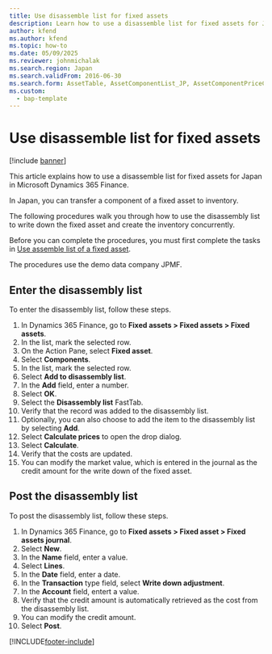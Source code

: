 ```yaml
---
title: Use disassemble list for fixed assets
description: Learn how to use a disassemble list for fixed assets for Japan in Microsoft Dynamics 365 Finance.
author: kfend
ms.author: kfend
ms.topic: how-to
ms.date: 05/09/2025
ms.reviewer: johnmichalak
ms.search.region: Japan
ms.search.validFrom: 2016-06-30
ms.search.form: AssetTable, AssetComponentList_JP, AssetComponentPriceCalcDropDialog_JP, LedgerJournalTable, LedgerJournalTransAsset
ms.custom: 
  - bap-template
---
```


# Use disassemble list for fixed assets

[!include [banner](../../includes/banner.md)]

This article explains how to use a disassemble list for fixed assets for Japan in Microsoft Dynamics 365 Finance.

In Japan, you can transfer a component of a fixed asset to inventory. 

The following procedures walk you through how to use the disassembly list to write down the fixed asset and create the inventory concurrently.

Before you can complete the procedures, you must first complete the tasks in [Use assemble list of a fixed asset](use-assemble-list-fixed-asset.md). 

The procedures use the demo data company JPMF.

## Enter the disassembly list

To enter the disassembly list, follow these steps.

1. In Dynamics 365 Finance, go to **Fixed assets \> Fixed assets \> Fixed assets**.
1. In the list, mark the selected row.
1. On the Action Pane, select **Fixed asset**.
1. Select **Components**.
1. In the list, mark the selected row.
1. Select **Add to disassembly list**.
1. In the **Add** field, enter a number.
1. Select **OK**.
1. Select the **Disassembly list** FastTab.
1. Verify that the record was added to the disassembly list.  
1. Optionally, you can also choose to add the item to the disassembly list by selecting **Add**.  
1. Select **Calculate prices** to open the drop dialog.
1. Select **Calculate**.
1. Verify that the costs are updated.  
1. You can modify the market value, which is entered in the journal as the credit amount for the write down of the fixed asset.  

## Post the disassembly list

To post the disassembly list, follow these steps.

1. In Dynamics 365 Finance, go to **Fixed assets \> Fixed asset \> Fixed assets journal**.
1. Select **New**.
1. In the **Name** field, enter a value.
1. Select **Lines**.
1. In the **Date** field, enter a date.
1. In the **Transaction** type field, select **Write down adjustment**.
1. In the **Account** field, entert a value.
1. Verify that the credit amount is automatically retrieved as the cost from the disassembly list.  
1. You can modify the credit amount.  
1. Select **Post**.



[!INCLUDE[footer-include](../../../includes/footer-banner.md)]
